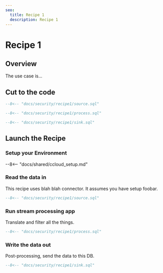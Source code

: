 ```yaml
---
seo:
  title: Recipe 1
  description: Recipe 1
---
```


# Recipe 1

## Overview

The use case is...

## Cut to the code

```sql
--8<-- "docs/security/recipe1/source.sql"

--8<-- "docs/security/recipe1/process.sql"

--8<-- "docs/security/recipe1/sink.sql"
```

## Launch the Recipe

### Setup your Environment

--8<-- "docs/shared/ccloud_setup.md"

### Read the data in

This recipe uses blah blah connector.
It assumes you have setup foobar.

```sql
--8<-- "docs/security/recipe1/source.sql"
```

### Run stream processing app

Translate and filter all the things.

```sql
--8<-- "docs/security/recipe1/process.sql"
```

### Write the data out

Post-processing, send the data to this DB.

```sql
--8<-- "docs/security/recipe1/sink.sql"
```

